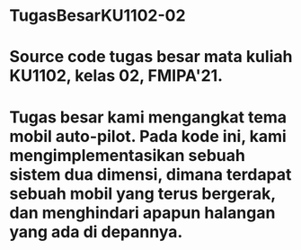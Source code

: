 # TugasBesarKU1102-02
# Source code tugas besar mata kuliah KU1102, kelas 02, FMIPA'21.
# Tugas besar kami mengangkat tema mobil auto-pilot. Pada kode ini, kami mengimplementasikan sebuah sistem dua dimensi, dimana terdapat sebuah mobil yang terus bergerak, dan menghindari apapun halangan yang ada di depannya.
